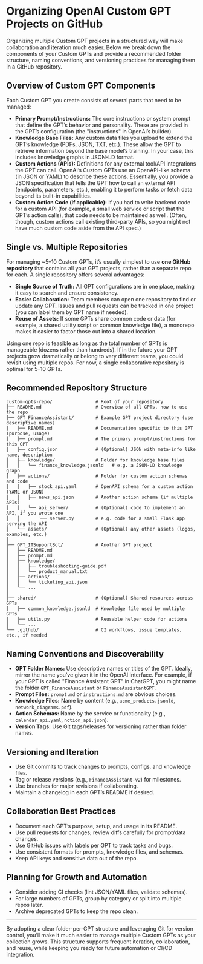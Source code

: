 # Organizing OpenAI Custom GPT Projects on GitHub

Organizing multiple Custom GPT projects in a structured way will make collaboration and iteration much easier. Below we break down the components of your Custom GPTs and provide a recommended folder structure, naming conventions, and versioning practices for managing them in a GitHub repository.

## Overview of Custom GPT Components

Each Custom GPT you create consists of several parts that need to be managed:

- **Primary Prompt/Instructions:** The core instructions or system prompt that define the GPT’s behavior and personality. These are provided in the GPT’s configuration (the "instructions" in OpenAI’s builder).
- **Knowledge Base Files:** Any custom data files you upload to extend the GPT’s knowledge (PDFs, JSON, TXT, etc.). These allow the GPT to retrieve information beyond the base model’s training. In your case, this includes knowledge graphs in JSON-LD format.
- **Custom Actions (APIs):** Definitions for any external tool/API integrations the GPT can call. OpenAI’s Custom GPTs use an OpenAPI-like schema (in JSON or YAML) to describe these actions. Essentially, you provide a JSON specification that tells the GPT how to call an external API (endpoints, parameters, etc.), enabling it to perform tasks or fetch data beyond its built-in capabilities.
- **Custom Action Code (if applicable):** If you had to write backend code for a custom API (for example, a small web service or script that the GPT’s action calls), that code needs to be maintained as well. (Often, though, custom actions call existing third-party APIs, so you might not have much custom code aside from the API spec.)

## Single vs. Multiple Repositories

For managing ~5–10 Custom GPTs, it’s usually simplest to use **one GitHub repository** that contains all your GPT projects, rather than a separate repo for each. A single repository offers several advantages:

- **Single Source of Truth:** All GPT configurations are in one place, making it easy to search and ensure consistency.
- **Easier Collaboration:** Team members can open one repository to find or update any GPT. Issues and pull requests can be tracked in one project (you can label them by GPT name if needed).
- **Reuse of Assets:** If some GPTs share common code or data (for example, a shared utility script or common knowledge file), a monorepo makes it easier to factor those out into a shared location.

Using one repo is feasible as long as the total number of GPTs is manageable (dozens rather than hundreds). If in the future your GPT projects grow dramatically or belong to very different teams, you could revisit using multiple repos. For now, a single collaborative repository is optimal for 5–10 GPTs.

## Recommended Repository Structure

```plaintext
custom-gpts-repo/                # Root of your repository
├── README.md                    # Overview of all GPTs, how to use the repo
├── GPT_FinanceAssistant/        # Example GPT project directory (use descriptive names)
│   ├── README.md                # Documentation specific to this GPT (purpose, usage)
│   ├── prompt.md                # The primary prompt/instructions for this GPT
│   ├── config.json              # (Optional) JSON with meta-info like name, description
│   ├── knowledge/               # Folder for knowledge base files
│   │   └── finance_knowledge.jsonld   # e.g. a JSON-LD knowledge graph
│   ├── actions/                 # Folder for custom action schemas and code
│   │   ├── stock_api.yaml       # OpenAPI schema for a custom action (YAML or JSON)
│   │   ├── news_api.json        # Another action schema (if multiple APIs)
│   │   └── api_server/          # (Optional) code to implement an API, if you wrote one
│   │       └── server.py        # e.g. code for a small Flask app serving the API
│   └── assets/                  # (Optional) any other assets (logos, examples, etc.)
│
├── GPT_ITSupportBot/            # Another GPT project
│   ├── README.md
│   ├── prompt.md
│   ├── knowledge/
│   │   ├── troubleshooting-guide.pdf
│   │   └── product_manual.txt
│   ├── actions/
│   │   └── ticketing_api.json
│   └── ...
│
├── shared/                      # (Optional) Shared resources across GPTs
│   ├── common_knowledge.jsonld  # Knowledge file used by multiple GPTs
│   ├── utils.py                 # Reusable helper code for actions
│   └── ...
└── .github/                     # CI workflows, issue templates, etc., if needed
```

## Naming Conventions and Discoverability

- **GPT Folder Names:** Use descriptive names or titles of the GPT. Ideally, mirror the name you’ve given it in the OpenAI interface. For example, if your GPT is called "Finance Assistant GPT" in ChatGPT, you might name the folder `GPT_FinanceAssistant` or `FinanceAssistantGPT`.
- **Prompt Files:** `prompt.md` or `instructions.md` are obvious choices.
- **Knowledge Files:** Name by content (e.g., `acme_products.jsonld`, `network_diagrams.pdf`).
- **Action Schemas:** Name by the service or functionality (e.g., `calendar_api.yaml`, `notion_api.json`).
- **Version Tags:** Use Git tags/releases for versioning rather than folder names.

## Versioning and Iteration

- Use Git commits to track changes to prompts, configs, and knowledge files.
- Tag or release versions (e.g., `FinanceAssistant-v2`) for milestones.
- Use branches for major revisions if collaborating.
- Maintain a changelog in each GPT’s README if desired.

## Collaboration Best Practices

- Document each GPT’s purpose, setup, and usage in its README.
- Use pull requests for changes; review diffs carefully for prompt/data changes.
- Use GitHub issues with labels per GPT to track tasks and bugs.
- Use consistent formats for prompts, knowledge files, and schemas.
- Keep API keys and sensitive data out of the repo.

## Planning for Growth and Automation

- Consider adding CI checks (lint JSON/YAML files, validate schemas).
- For large numbers of GPTs, group by category or split into multiple repos later.
- Archive deprecated GPTs to keep the repo clean.

---

By adopting a clear folder-per-GPT structure and leveraging Git for version control, you’ll make it much easier to manage multiple Custom GPTs as your collection grows. This structure supports frequent iteration, collaboration, and reuse, while keeping you ready for future automation or CI/CD integration.
